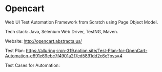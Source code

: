 # Opencart
Web UI Test Automation Framework from Scratch using Page Object Model.

Tech stack: Java, Selenium Web Driver, TestNG, Maven.

Website: http://opencart.abstracta.us/

Test Plan: https://alluring-iron-319.notion.site/Test-Plan-for-OpenCart-Automation-e891e69ebc7f4901a2f7ed5891dd2c6e?pvs=4 

Test Cases for Automation: 
